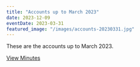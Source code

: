 ```yaml
---
title: "Accounts up to March 2023"
date: 2023-12-09
eventDate: 2023-03-31
featured_image: "/images/accounts-20230331.jpg"
---
```

These are the accounts up to March 2023.

<!--more-->

[View Minutes](/pdfs/accounts-20230331.pdf)
